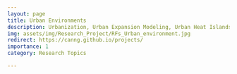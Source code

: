 ```yaml
---
layout: page
title: Urban Environments
description: Urbanization, Urban Expansion Modeling, Urban Heat Islands
img: assets/img/Research_Project/RFs_Urban_environment.jpg
redirect: https://canng.github.io/projects/
importance: 1
category: Research Topics

---
```




